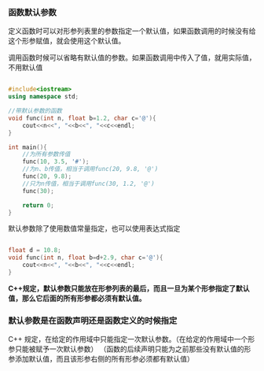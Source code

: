 ### 函数默认参数

定义函数时可以对形参列表里的参数指定一个默认值，如果函数调用的时候没有给这个形参赋值，就会使用这个默认值。

调用函数时候可以省略有默认值的参数。如果函数调用中传入了值，就用实际值，不用默认值

```c++

#include<iostream>
using namespace std;

//带默认参数的函数
void func(int n, float b=1.2, char c='@'){
    cout<<n<<", "<<b<<", "<<c<<endl;
}

int main(){
    //为所有参数传值
    func(10, 3.5, '#');
    //为n、b传值，相当于调用func(20, 9.8, '@')
    func(20, 9.8);
    //只为n传值，相当于调用func(30, 1.2, '@')
    func(30);

    return 0;
}
```

默认参数除了使用数值常量指定，也可以使用表达式指定

```c++

float d = 10.8;
void func(int n, float b=d+2.9, char c='@'){
    cout<<n<<", "<<b<<", "<<c<<endl;
}
```

**C++规定，默认参数只能放在形参列表的最后，而且一旦为某个形参指定了默认值，那么它后面的所有形参都必须有默认值。**

### 默认参数是在函数声明还是函数定义的时候指定

C++ 规定，在给定的作用域中只能指定一次默认参数。（在给定的作用域中一个形参只能被赋予一次默认参数）
（函数的后续声明只能为之前那些没有默认值的形参添加默认值，而且该形参右侧的所有形参必须都有默认值）
